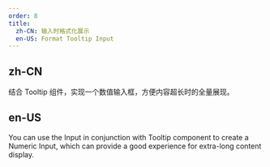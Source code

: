 ```yaml
---
order: 8
title:
  zh-CN: 输入时格式化展示
  en-US: Format Tooltip Input
---
```


## zh-CN
结合 Tooltip 组件，实现一个数值输入框，方便内容超长时的全量展现。


## en-US
You can use the Input in conjunction with Tooltip component to create a Numeric Input, which can provide a good experience for extra-long content display.